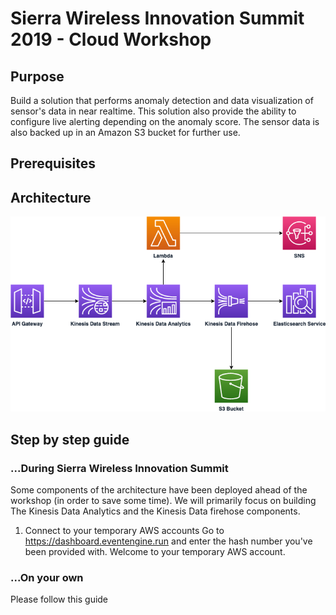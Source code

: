 # Sierra Wireless Innovation Summit 2019 - Cloud Workshop

## Purpose
Build a solution that performs anomaly detection and data visualization of sensor's data in near realtime.
This solution also provide the ability to configure live alerting depending on the anomaly score.
The sensor data is also backed up in an Amazon S3 bucket for further use.

## Prerequisites

## Architecture

![Image description](stack/sw-architecture-diagram.png)


## Step by step guide
### ...During Sierra Wireless Innovation Summit
Some components of the architecture have been deployed ahead of the workshop (in order to save some time).
We will primarily focus on building The Kinesis Data Analytics and the Kinesis Data firehose components.
1. Connect to your temporary AWS accounts
Go to https://dashboard.eventengine.run and enter the hash number you've been provided with.
Welcome to your temporary AWS account.

### ...On your own
Please follow this guide 
